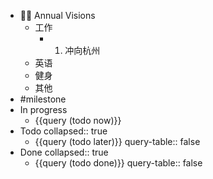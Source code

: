 - 🏳‍🌈 Annual Visions
	- 工作
		- 1. 冲向杭州
	- 英语
	- 健身
	- 其他
- #milestone
- In progress
	- {{query (todo now)}}
- Todo
  collapsed:: true
	- {{query (todo later)}}
	  query-table:: false
- Done
  collapsed:: true
	- {{query (todo done)}}
	  query-table:: false